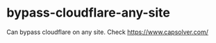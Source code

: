 # bypass-cloudflare-any-site
Can bypass cloudflare on any site. Check https://www.capsolver.com/ 











                                                                                                                                                                                 
